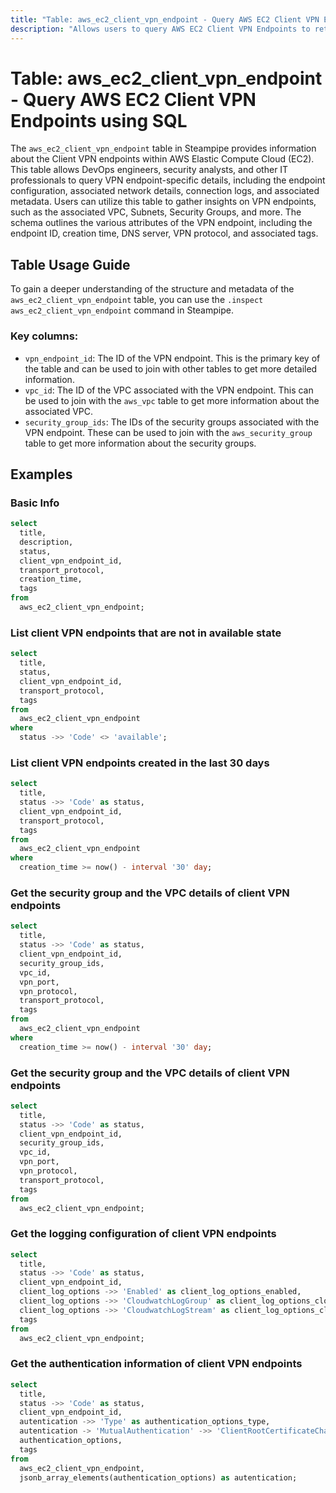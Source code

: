 ```yaml
---
title: "Table: aws_ec2_client_vpn_endpoint - Query AWS EC2 Client VPN Endpoints using SQL"
description: "Allows users to query AWS EC2 Client VPN Endpoints to retrieve detailed information about the configuration, status, and associated network details of each endpoint."
---
```


# Table: aws_ec2_client_vpn_endpoint - Query AWS EC2 Client VPN Endpoints using SQL

The `aws_ec2_client_vpn_endpoint` table in Steampipe provides information about the Client VPN endpoints within AWS Elastic Compute Cloud (EC2). This table allows DevOps engineers, security analysts, and other IT professionals to query VPN endpoint-specific details, including the endpoint configuration, associated network details, connection logs, and associated metadata. Users can utilize this table to gather insights on VPN endpoints, such as the associated VPC, Subnets, Security Groups, and more. The schema outlines the various attributes of the VPN endpoint, including the endpoint ID, creation time, DNS server, VPN protocol, and associated tags.

## Table Usage Guide

To gain a deeper understanding of the structure and metadata of the `aws_ec2_client_vpn_endpoint` table, you can use the `.inspect aws_ec2_client_vpn_endpoint` command in Steampipe.

### Key columns:

- `vpn_endpoint_id`: The ID of the VPN endpoint. This is the primary key of the table and can be used to join with other tables to get more detailed information.
- `vpc_id`: The ID of the VPC associated with the VPN endpoint. This can be used to join with the `aws_vpc` table to get more information about the associated VPC.
- `security_group_ids`: The IDs of the security groups associated with the VPN endpoint. These can be used to join with the `aws_security_group` table to get more information about the security groups.

## Examples

### Basic Info

```sql
select
  title,
  description,
  status,
  client_vpn_endpoint_id,
  transport_protocol,
  creation_time,
  tags
from
  aws_ec2_client_vpn_endpoint;
```

### List client VPN endpoints that are not in available state

```sql
select
  title,
  status,
  client_vpn_endpoint_id,
  transport_protocol,
  tags
from
  aws_ec2_client_vpn_endpoint
where
  status ->> 'Code' <> 'available';
```

### List client VPN endpoints created in the last 30 days

```sql
select
  title,
  status ->> 'Code' as status,
  client_vpn_endpoint_id,
  transport_protocol,
  tags
from
  aws_ec2_client_vpn_endpoint
where
  creation_time >= now() - interval '30' day;
```

### Get the security group and the VPC details of client VPN endpoints 

```sql
select
  title,
  status ->> 'Code' as status,
  client_vpn_endpoint_id,
  security_group_ids,
  vpc_id,
  vpn_port,
  vpn_protocol,
  transport_protocol,
  tags
from
  aws_ec2_client_vpn_endpoint
where
  creation_time >= now() - interval '30' day;
```

### Get the security group and the VPC details of client VPN endpoints 

```sql
select
  title,
  status ->> 'Code' as status,
  client_vpn_endpoint_id,
  security_group_ids,
  vpc_id,
  vpn_port,
  vpn_protocol,
  transport_protocol,
  tags
from
  aws_ec2_client_vpn_endpoint;
```

### Get the logging configuration of client VPN endpoints 

```sql
select
  title,
  status ->> 'Code' as status,
  client_vpn_endpoint_id,
  client_log_options ->> 'Enabled' as client_log_options_enabled,
  client_log_options ->> 'CloudwatchLogGroup' as client_log_options_cloudwatch_log_group,
  client_log_options ->> 'CloudwatchLogStream' as client_log_options_cloudwatch_log_stream,
  tags
from
  aws_ec2_client_vpn_endpoint;
```

### Get the authentication information of client VPN endpoints 

```sql
select
  title,
  status ->> 'Code' as status,
  client_vpn_endpoint_id,
  autentication ->> 'Type' as authentication_options_type,
  autentication -> 'MutualAuthentication' ->> 'ClientRootCertificateChain' as authentication_client_root_certificate_chain,
  authentication_options,
  tags
from
  aws_ec2_client_vpn_endpoint,
  jsonb_array_elements(authentication_options) as autentication;
```